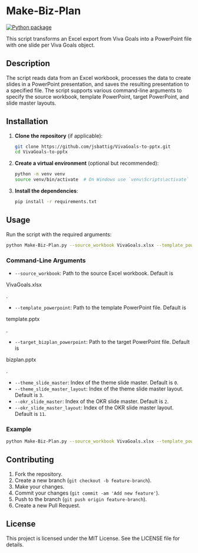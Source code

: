 # Make-Biz-Plan

[![Python package](https://github.com/jsbattig/VivaGoals-to-pptx/actions/workflows/python-package.yml/badge.svg)](https://github.com/jsbattig/VivaGoals-to-pptx/actions/workflows/python-package.yml)

This script transforms an Excel export from Viva Goals into a PowerPoint file with one slide per Viva Goals object.

## Description

The script reads data from an Excel workbook, processes the data to create slides in a PowerPoint presentation, and saves the resulting presentation to a specified file. The script supports various command-line arguments to specify the source workbook, template PowerPoint, target PowerPoint, and slide master layouts.

## Installation

1. **Clone the repository** (if applicable):
   ```sh
   git clone https://github.com/jsbattig/VivaGoals-to-pptx.git
   cd VivaGoals-to-pptx
   ```

2. **Create a virtual environment** (optional but recommended):
   ```sh
   python -m venv venv
   source venv/bin/activate  # On Windows use `venv\Scripts\activate`
   ```

3. **Install the dependencies**:
   ```sh
   pip install -r requirements.txt
   ```

## Usage

Run the script with the required arguments:

```sh
python Make-Biz-Plan.py --source_workbook VivaGoals.xlsx --template_powerpoint template.pptx --target_bizplan_powerpoint bizplan.pptx
```

### Command-Line Arguments

- `--source_workbook`: Path to the source Excel workbook. Default is 

VivaGoals.xlsx

.
- `--template_powerpoint`: Path to the template PowerPoint file. Default is 

template.pptx

.
- `--target_bizplan_powerpoint`: Path to the target PowerPoint file. Default is 

bizplan.pptx

.
- `--theme_slide_master`: Index of the theme slide master. Default is `0`.
- `--theme_slide_master_layout`: Index of the theme slide master layout. Default is `3`.
- `--okr_slide_master`: Index of the OKR slide master. Default is `2`.
- `--okr_slide_master_layout`: Index of the OKR slide master layout. Default is `11`.

### Example

```sh
python Make-Biz-Plan.py --source_workbook VivaGoals.xlsx --template_powerpoint template.pptx --target_bizplan_powerpoint bizplan.pptx --theme_slide_master 0 --theme_slide_master_layout 3 --okr_slide_master 2 --okr_slide_master_layout 11
```

## Contributing

1. Fork the repository.
2. Create a new branch (`git checkout -b feature-branch`).
3. Make your changes.
4. Commit your changes (`git commit -am 'Add new feature'`).
5. Push to the branch (`git push origin feature-branch`).
6. Create a new Pull Request.

## License

This project is licensed under the MIT License. See the LICENSE file for details.
